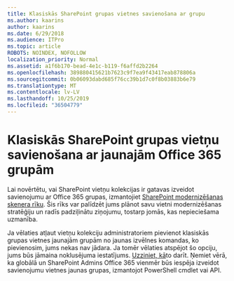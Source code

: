 ```yaml
---
title: Klasiskās SharePoint grupas vietnes savienošana ar grupu
ms.author: kaarins
author: kaarins
ms.date: 6/29/2018
ms.audience: ITPro
ms.topic: article
ROBOTS: NOINDEX, NOFOLLOW
localization_priority: Normal
ms.assetid: a1f6b170-bead-4e1c-b119-f6affd2b2264
ms.openlocfilehash: 389880415621b7623c9f7ea9f43417eab878806a
ms.sourcegitcommit: 0b06093dabd685f76cc39b1d7c0f8b03883b6e79
ms.translationtype: MT
ms.contentlocale: lv-LV
ms.lasthandoff: 10/25/2019
ms.locfileid: "36504779"
---
```

# <a name="connect-classic-sharepoint-team-sites-to-new-office-365-groups"></a>Klasiskās SharePoint grupas vietņu savienošana ar jaunajām Office 365 grupām

Lai novērtētu, vai SharePoint vietņu kolekcijas ir gatavas izveidot savienojumu ar Office 365 grupas, izmantojiet [SharePoint modernizēšanas skenera rīku](https://go.microsoft.com/fwlink/?linkid=873066). Šis rīks var palīdzēt jums plānot savu vietni modernizēšanas stratēģiju un radīs padziļinātu ziņojumu, tostarp jomās, kas nepieciešama uzmanība.
  
Ja vēlaties atļaut vietņu kolekciju administratoriem pievienot klasiskās grupas vietnes jaunajām grupām no jaunas izvēlnes komandas, ko pievienosim, jums nekas nav jādara. Ja tomēr vēlaties atspējot šo opciju, jums būs jāmaina noklusējuma iestatījums. [Uzziniet, kā](https://go.microsoft.com/fwlink/?linkid=2004316)to darīt. Ņemiet vērā, ka globālā un SharePoint Admins Office 365 vienmēr būs iespēja izveidot savienojumu vietnes jaunas grupas, izmantojot PowerShell cmdlet vai API.
  

